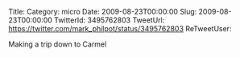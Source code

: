 Title: 
Category: micro
Date: 2009-08-23T00:00:00
Slug: 2009-08-23T00:00:00
TwitterId: 3495762803
TweetUrl: https://twitter.com/mark_philpot/status/3495762803
ReTweetUser: 

Making a trip down to Carmel